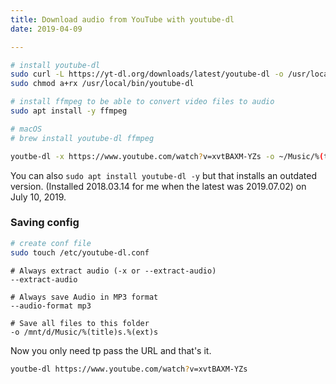```yaml
---
title: Download audio from YouTube with youtube-dl
date: 2019-04-09

---
```



```bash
# install youtube-dl
sudo curl -L https://yt-dl.org/downloads/latest/youtube-dl -o /usr/local/bin/youtube-dl
sudo chmod a+rx /usr/local/bin/youtube-dl

# install ffmpeg to be able to convert video files to audio
sudo apt install -y ffmpeg

# macOS
# brew install youtube-dl ffmpeg
```

```bash
youtbe-dl -x https://www.youtube.com/watch?v=xvtBAXM-YZs -o ~/Music/%(title)s.%(ext)s
```

You can also `sudo apt install youtube-dl -y` but that installs an outdated version. (Installed 2018.03.14 for me when the latest was 2019.07.02) on July 10, 2019.

### Saving config

```bash
# create conf file
sudo touch /etc/youtube-dl.conf
```

```
# Always extract audio (-x or --extract-audio)
--extract-audio

# Always save Audio in MP3 format
--audio-format mp3

# Save all files to this folder
-o /mnt/d/Music/%(title)s.%(ext)s
```

Now you only need tp pass the URL and that's it.

```bash
youtbe-dl https://www.youtube.com/watch?v=xvtBAXM-YZs
```
